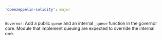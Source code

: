 ```yaml
---
'openzeppelin-solidity': major
---
```


`Governor`: Add a public `queue` and an internal `_queue` function in the governor core. Module that implement queuing are expected to override the internal one.
